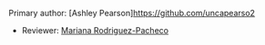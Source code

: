 Primary author: [Ashley Pearson]https://github.com/uncapearso2
* Reviewer: [Mariana Rodriguez-Pacheco](http://github.com/marianarp754)